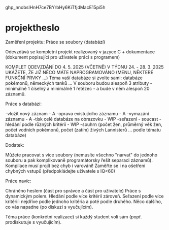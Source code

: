 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

# projektheslo
Zaměření projektu: Práce se soubory (databází)

Odevzdává se kompletní projekt realizovaný v jazyce C + dokumentace (dokument popisující pro uživatele práci s programem)

KOMPLET ODEVZDÁNÍ DO 4. 5. 2025 (VČETNĚ)
V TÝDNU 24. - 28. 3. 2025 UKÁŽETE, ŽE JIŽ NĚCO MÁTE NAPROGRAMOVÁNO (MENU, NĚKTERÉ FUNKČNÍ PRVKY ...)
Téma vaší databáze si zvolte sami: databáze pokémonů, německých tanků ...
V souboru budou alespoň 3 atributy - minimálně 1 číselný a minimálně 1 řetězec - a bude v něm alespoň 20 záznamů.

Práce s databází:

-vložit nový záznam - A
-oprava existujícího záznamu - A
-vymazání záznamu - A
-tisk celé databáze na obrazovku - WIP
-seřazení - soucast
-hledání podle různých kritérií - WIP
-souhrn (počet žen, průměrný věk žen, počet vodních pokémonů, počet (zatím) živých Lannisterů ... podle tématu databáze)

Dodatek:

Můžete pracovat s více soubory (nemusíte všechno "narvat" do jednoho souboru a pak komplikovaně programátorsky řešit separaci záznamů).
Kompilace musí projít bez chyb i varování!
Zaměřte se i na ošetření chybných vstupů (předpokládejte uživatele s IQ<60)

Práce navíc:

Chráněno heslem (část pro správce a část pro uživatele)
Práce s dynamickým polem.
Hledání podle více kritérií zároveň.
Seřazení podle více kritérií: nejdříve podle jednoho kritéria a poté podle druhého.
Něco dalšího, co vás napadne (po diskuzi s vyučujícím).

Téma práce (konkrétní realizace) si každý student volí sám (popř. prodiskutuje s vyučujícím).
